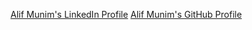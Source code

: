 [Alif Munim's LinkedIn Profile](https://www.linkedin.com/in/alif-munim-a6817a198/)
[Alif Munim's GitHub Profile](http://github.com/alif-munim)
